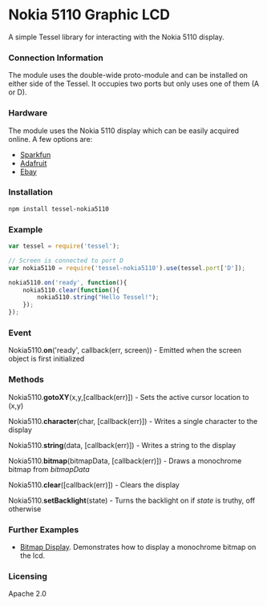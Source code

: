 # Nokia 5110 Graphic LCD
A simple Tessel library for interacting with the Nokia 5110 display.

### Connection Information
The module uses the double-wide proto-module and can be installed on either side of the Tessel. It occupies two ports but only uses one of them (A or D).

### Hardware
The module uses the Nokia 5110 display which can be easily acquired online. A few options are:

  * [Sparkfun](https://www.sparkfun.com/products/10168)
  * [Adafruit](https://www.adafruit.com/products/338)
  * [Ebay](http://www.ebay.com/sch/i.html?_from=R40&_trksid=p2050601.m570.l1313.TR6.TRC1.A0.H0.Xnokia+5110&_nkw=nokia+5110&_sacat=0)

### Installation
```sh
npm install tessel-nokia5110
```

### Example
```js
var tessel = require('tessel');

// Screen is connected to port D
var nokia5110 = require('tessel-nokia5110').use(tessel.port['D']);

nokia5110.on('ready', function(){
	nokia5110.clear(function(){
		nokia5110.string("Hello Tessel!");
	});
});
```

### Event
Nokia5110.**on**('ready', callback(err, screen)) - Emitted when the screen object is first initialized

### Methods
Nokia5110.**gotoXY**(x,y,[callback(err)]) - Sets the active cursor location to (x,y)

Nokia5110.**character**(char, [callback(err)]) - Writes a single character to the display

Nokia5110.**string**(data, [callback(err)]) - Writes a string to the display

Nokia5110.**bitmap**(bitmapData, [callback(err)]) - Draws a monochrome bitmap from _bitmapData_

Nokia5110.**clear**([callback(err)]) - Clears the display

Nokia5110.**setBacklight**(state) - Turns the backlight on if _state_ is truthy, off otherwise

### Further Examples  
* [Bitmap Display](examples/bitmap.js). Demonstrates how to display a monochrome bitmap on the lcd.

### Licensing  
Apache 2.0
